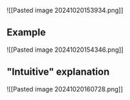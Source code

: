 ![[Pasted image 20241020153934.png]]
## Example
![[Pasted image 20241020154346.png]]
## "Intuitive" explanation
![[Pasted image 20241020160728.png]]
